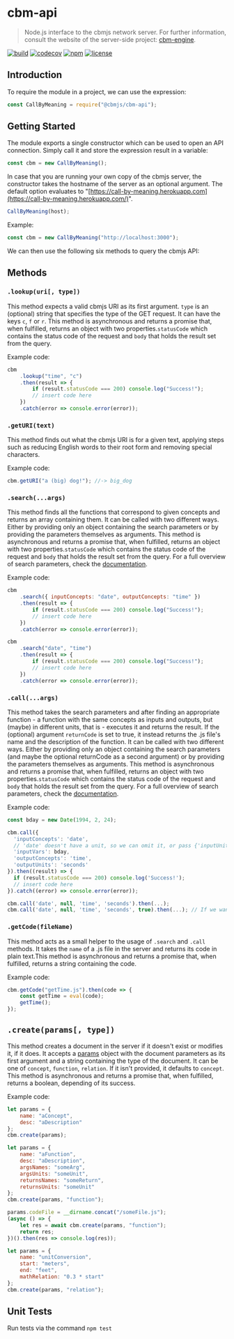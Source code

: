 # cbm-api

> Node.js interface to the cbmjs network server. For further information, consult the website of the server-side project: [cbm-engine](https://github.com/cbmjs/cbm-engine).

[![build](https://img.shields.io/github/workflow/status/cbmjs/cbm-api/ci?style=for-the-badge&logo=github&label=)](https://github.com/cbmjs/cbm-api/actions) [![codecov](https://img.shields.io/codecov/c/github/cbmjs/cbm-api.svg?style=for-the-badge)](https://codecov.io/gh/cbmjs/cbm-api) [![npm](https://img.shields.io/npm/v/@cbmjs/cbm-api.svg?style=for-the-badge)](https://www.npmjs.com/package/cbmjs/cbm-api) [![license](https://img.shields.io/github/license/cbmjs/cbm-api.svg?style=for-the-badge)](https://github.com/cbmjs/cbm-api/blob/master/LICENSE)

## Introduction

To require the module in a project, we can use the expression:

```javascript
const CallByMeaning = require("@cbmjs/cbm-api");
```

## Getting Started

The module exports a single constructor which can be used to open an API connection. Simply call it and store the expression result in a variable:

```javascript
const cbm = new CallByMeaning();
```

In case that you are running your own copy of the cbmjs server, the constructor takes the hostname of the server as an optional argument. The default option evaluates to "[https://call-by-meaning.herokuapp.com](https://call-by-meaning.herokuapp.com/)".

```javascript
CallByMeaning(host);
```

Example:

```javascript
const cbm = new CallByMeaning("http://localhost:3000");
```

We can then use the following six methods to query the cbmjs API:

## Methods

### `.lookup(uri[, type])`

This method expects a valid cbmjs URI as its first argument.
`type` is an (optional) string that specifies the type of the GET request. It can have the keys `c`, `f` or `r`. This method is asynchronous and returns a promise that, when fulfilled, returns an object with two properties.`statusCode` which contains the status code of the request and `body` that holds the result set from the query.

Example code:

```javascript
cbm
	.lookup("time", "c")
	.then(result => {
		if (result.statusCode === 200) console.log("Success!");
		// insert code here
	})
	.catch(error => console.error(error));
```

### `.getURI(text)`

This method finds out what the cbmjs URI is for a given text, applying steps such as reducing English words to their root form and removing special characters.

Example code:

```javascript
cbm.getURI("a (big) dog!"); //-> big_dog
```

### `.search(...args)`

This method finds all the functions that correspond to given concepts and returns an array containing them. It can be called with two different ways. Either by providing only an object containing the search parameters or by providing the parameters themselves as arguments. This method is asynchronous and returns a promise that, when fulfilled, returns an object with two properties.`statusCode` which contains the status code of the request and `body` that holds the result set from the query. For a full overview of search parameters, check the [documentation](https://github.com/cbmjs/cbm-engine/blob/master/docs/GETBYMEANING.md).

Example code:

```javascript
cbm
	.search({ inputConcepts: "date", outputConcepts: "time" })
	.then(result => {
		if (result.statusCode === 200) console.log("Success!");
		// insert code here
	})
	.catch(error => console.error(error));

cbm
	.search("date", "time")
	.then(result => {
		if (result.statusCode === 200) console.log("Success!");
		// insert code here
	})
	.catch(error => console.error(error));
```

### `.call(...args)`

This method takes the search parameters and after finding an appropriate function - a function with the same concepts as inputs and outputs, but (maybe) in different units, that is - executes it and returns the result. If the (optional) argument `returnCode` is set to true, it instead returns the .js file's name and the description of the function. It can be called with two different ways. Either by providing only an object containing the search parameters (and maybe the optional returnCode as a second argument) or by providing the parameters themselves as arguments. This method is asynchronous and returns a promise that, when fulfilled, returns an object with two properties.`statusCode` which contains the status code of the request and `body` that holds the result set from the query. For a full overview of search parameters, check the [documentation](https://github.com/cbmjs/cbm-engine/blob/master/docs/CALLBYMEANING.md).

Example code:

```javascript
const bday = new Date(1994, 2, 24);

cbm.call({
  'inputConcepts': 'date',
  // 'date' doesn't have a unit, so we can omit it, or pass {'inputUnits': null} or {'inputUnits': []} or {'inputUnits: '-'} or {'inputUnits': 'date'}
  'inputVars': bday,
  'outputConcepts': 'time',
  'outputUnits': 'seconds'
}).then((result) => {
  if (result.statusCode === 200) console.log('Success!');
  // insert code here
}).catch((error) => console.error(error));

cbm.call('date', null, 'time', 'seconds').then(...);
cbm.call('date', null, 'time', 'seconds', true).then(...); // If we want the source code
```

### `.getCode(fileName)`

This method acts as a small helper to the usage of `.search` and `.call` methods. It takes the `name` of a .js file in the server and returns its code in plain text.This method is asynchronous and returns a promise that, when fulfilled, returns a string containing the code.

Example code:

```javascript
cbm.getCode("getTime.js").then(code => {
	const getTime = eval(code);
	getTime();
});
```

## `.create(params[, type])`

This method creates a document in the server if it doesn't exist or modifies it, if it does. It accepts a [params](https://github.com/cbmjs/cbm-engine/blob/master/docs/MODELS.md) object with the document parameters as its first argument and a string containing the type of the document. It can be one of `concept`, `function`, `relation`. If it isn't provided, it defaults to `concept`. This method is asynchronous and returns a promise that, when fulfilled, returns a boolean, depending of its success.

Example code:

```javascript
let params = {
	name: "aConcept",
	desc: "aDescription"
};
cbm.create(params);
```

```javascript
let params = {
	name: "aFunction",
	desc: "aDescription",
	argsNames: "someArg",
	argsUnits: "someUnit",
	returnsNames: "someReturn",
	returnsUnits: "someUnit"
};
cbm.create(params, "function");

params.codeFile = __dirname.concat("/someFile.js");
(async () => {
	let res = await cbm.create(params, "function");
	return res;
})().then(res => console.log(res));
```

```javascript
let params = {
	name: "unitConversion",
	start: "meters",
	end: "feet",
	mathRelation: "0.3 * start"
};
cbm.create(params, "relation");
```

## Unit Tests

Run tests via the command `npm test`
